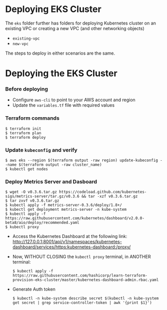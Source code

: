 # Deploying EKS Cluster

The `eks` folder further has folders for deploying Kubernetes cluster on an existing VPC or creating a new VPC (and other networking objects)
* `existing-vpc`
* `new-vpc`

The steps to deploy in either scenarios are the same.

# Deploying the EKS Cluster
### Before deploying
* Configure `aws-cli` to point to your AWS account and region
* Update the `variables.tf` file with required values

### Terraform commands
    $ terraform init
	$ terraform plan
	$ terraform deploy

### Update `kubeconfig` and verify
    $ aws eks --region $(terraform output -raw region) update-kubeconfig --name $(terraform output -raw cluster_name)
	$ kubectl get nodes

### Deploy Metrics Server and Dasboard
    $ wget -O v0.3.6.tar.gz https://codeload.github.com/kubernetes-sigs/metrics-server/tar.gz/v0.3.6 && tar -xzf v0.3.6.tar.gz
	$ tar zxvf v0.3.6.tar.gz 
	$ kubectl apply -f metrics-server-0.3.6/deploy/1.8+/
	$ kubectl get deployment metrics-server -n kube-system
	$ kubectl apply -f https://raw.githubusercontent.com/kubernetes/dashboard/v2.0.0-beta8/aio/deploy/recommended.yaml
	$ kubectl proxy
* Access the Kubernetes Dashboard at the following link:
http://127.0.0.1:8001/api/v1/namespaces/kubernetes-dashboard/services/https:kubernetes-dashboard:/proxy/

* Now, WITHOUT CLOSING the `kubectl proxy` terminal, in ANOTHER terminal:

      $ kubectl apply -f https://raw.githubusercontent.com/hashicorp/learn-terraform-provision-eks-cluster/master/kubernetes-dashboard-admin.rbac.yaml

* Generate Auth token

      $ kubectl -n kube-system describe secret $(kubectl -n kube-system get secret | grep service-controller-token | awk '{print $1}')
